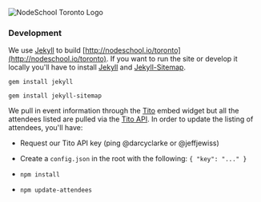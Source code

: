 ![NodeSchool Toronto Logo](http://nodeschool.io/toronto/i/nodeschool-toronto-logo.svg)

### Development

We use [Jekyll](https://jekyllrb.com/) to build [http://nodeschool.io/toronto](http://nodeschool.io/toronto). If you want to run the site or develop it locally you'll have to install [Jekyll](https://github.com/jekyll/jekyll) and [Jekyll-Sitemap](https://github.com/jekyll/jekyll-sitemap).

`gem install jekyll`

`gem install jekyll-sitemap`

We pull in event information through the [Tito](http://tito.io) embed widget but all the attendees listed are pulled via the [Tito API](http://api.tito.io). In order to update the listing of attendees, you'll have:

- Request our Tito API key (ping @darcyclarke or @jeffjewiss)

- Create a `config.json` in the root with the following: `{ "key": "..." }`

- `npm install`

- `npm update-attendees`
